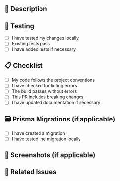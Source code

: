 ## 📝 Description

<!-- Briefly describe the changes made -->

## 🧪 Testing

- [ ] I have tested my changes locally
- [ ] Existing tests pass
- [ ] I have added tests if necessary

## 📋 Checklist

- [ ] My code follows the project conventions
- [ ] I have checked for linting errors
- [ ] The build passes without errors
- [ ] This PR includes breaking changes
- [ ] I have updated documentation if necessary

## 🗃️ Prisma Migrations (if applicable)

- [ ] I have created a migration
- [ ] I have tested the migration locally

## 📸 Screenshots (if applicable)

<!-- Add screenshots for visual changes -->

## 🔗 Related Issues

<!-- Reference issues: Closes #123, Fixes #456 --> 